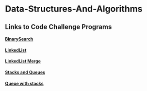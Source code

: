 # Data-Structures-And-Algorithms

## Links to Code Challenge Programs

#### [BinarySearch](https://github.com/IanGifford261/Data-Structures-And-Algorithms/tree/master/Code-Challenges/BinarySearch)

#### [LinkedList](https://github.com/IanGifford261/Data-Structures-And-Algorithms/tree/master/Code-Challenges/LinkedList/LinkedList)

#### [LinkedList Merge](https://github.com/IanGifford261/Data-Structures-And-Algorithms/tree/master/Code-Challenges/LL_merge)

#### [Stacks and Queues]()

#### [Queue with stacks]()
